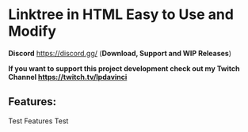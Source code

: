 # Linktree in HTML Easy to Use and Modify

**Discord** https://discord.gg/ (**Download, Support and WIP Releases**)  

**If you want to support this project development check out my Twitch Channel https://twitch.tv/lpdavinci**  



## Features:
Test
Features
Test  